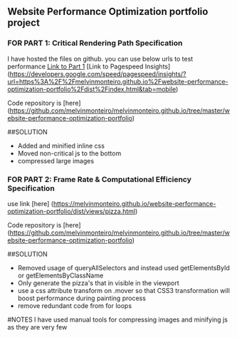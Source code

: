 ## Website Performance Optimization portfolio project

### FOR PART 1: Critical Rendering Path Specification

I have hosted the files on github. you can use below urls to test performance
[Link to Part 1](https://melvinmonteiro.github.io/website-performance-optimization-portfolio/dist/index.html)
[Link to Pagespeed Insights] (https://developers.google.com/speed/pagespeed/insights/?url=https%3A%2F%2Fmelvinmonteiro.github.io%2Fwebsite-performance-optimization-portfolio%2Fdist%2Findex.html&tab=mobile)

Code repository is [here] (https://github.com/melvinmonteiro/melvinmonteiro.github.io/tree/master/website-performance-optimization-portfolio)

##SOLUTION

* Added and minified inline css
* Moved non-critical js to the bottom
* compressed large images

### FOR PART 2: Frame Rate & Computational Efficiency Specification

use link [here] (https://melvinmonteiro.github.io/website-performance-optimization-portfolio/dist/views/pizza.html)

Code repository is [here] (https://github.com/melvinmonteiro/melvinmonteiro.github.io/tree/master/website-performance-optimization-portfolio)

##SOLUTION

* Removed usage of queryAllSelectors and instead used getElementsById or getElementsByClassName
* Only generate the pizza's that in visible in the viewport
* use a css attribute transform on .mover so that CSS3 transformation will boost performance during painting process
* remove redundant code from for loops

#NOTES
I have used manual tools for compressing images and minifying js as they are very few
